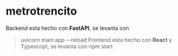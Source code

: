 #  metrotrencito
Backend esta hecho con **FastAPI**, se levanta con
>uvicorn main:app --reload
Frontend esta hecho con **React** y Typescript, se levanta con
>npm start
